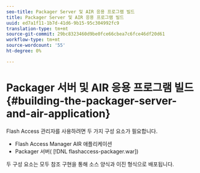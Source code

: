 ```yaml
---
seo-title: Packager Server 및 AIR 응용 프로그램 빌드
title: Packager Server 및 AIR 응용 프로그램 빌드
uuid: ed7a1f11-1b7d-41d6-9b15-95c304992fc9
translation-type: tm+mt
source-git-commit: 29bc8323460d9be0fce66cbea7c6fce46df20d61
workflow-type: tm+mt
source-wordcount: '55'
ht-degree: 0%

---
```



# Packager 서버 및 AIR 응용 프로그램 빌드 {#building-the-packager-server-and-air-application}

Flash Access 관리자를 사용하려면 두 가지 구성 요소가 필요합니다.

* Flash Access Manager AIR 애플리케이션
* Packager 서버( [!DNL flashaccess-packager.war])

두 구성 요소는 모두 참조 구현을 통해 소스 양식과 이진 형식으로 배포됩니다.
